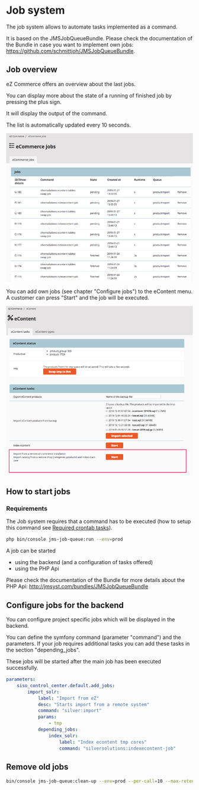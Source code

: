 # Job system

The job system allows to automate tasks implemented as a command.

It is based on the JMSJobQueueBundle. Please check the documentation of the Bundle in case you want to implement own jobs: https://github.com/schmittjoh/JMSJobQueueBundle.

## Job overview

eZ Commerce offers an overview about the last jobs. 

You can display more about the state of a running of finished job by pressing the plus sign. 

It will display the output of the command.

The list is automatically updated every 10 seconds. 

![](img/ecommerce_jobs.png)

You can add own jobs (see chapter "Configure jobs") to the eContent menu. A customer can press "Start" and the job will be executed. 

![](img/configure_jobs.png)

## How to start jobs

### Requirements

The Job system requires that a command has to be executed (how to setup this command see [Required crontab tasks](../guide/configuration/required_crontab_tasks.md)).

``` bash
php bin/console jms-job-queue:run --env=prod
```

A job can be started 

- using the backend (and a configuration of tasks offered)
- using the PHP Api

Please check the documentation of the Bundle for more details about the PHP Api: <http://jmsyst.com/bundles/JMSJobQueueBundle>

## Configure jobs for the backend

You can configure project specific jobs which will be displayed in the backend.

You can define the symfony command (parameter "command") and the parameters. If your job requires additional tasks you can add these tasks in the section "depending_jobs". 

These jobs will be started after the main job has been executed successfully.

``` yaml
parameters:
    siso_control_center.default.add_jobs:
        import_solr:
            label: "Import from eZ"
            desc: "Starts import from a remote system"
            command: "silver:import"
            params:
                - tmp
            depending_jobs:
                index_solr:
                    label: "Index econtent tmp cores"
                    command: "silversolutions:indexecontent-job"
```

## Remove old jobs 

``` bash
bin/console jms-job-queue:clean-up --env=prod --per-call=10 --max-retention="1 min"
```

